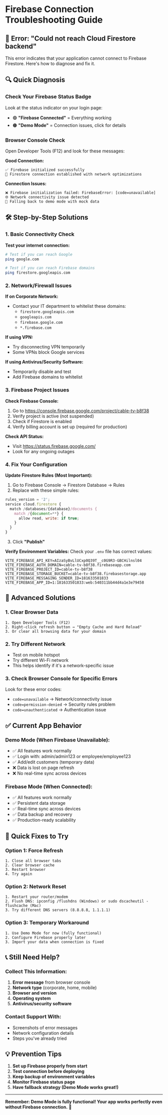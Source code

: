 # Firebase Connection Troubleshooting Guide

## 🚨 **Error: "Could not reach Cloud Firestore backend"**

This error indicates that your application cannot connect to Firebase Firestore. Here's how to diagnose and fix it.

## 🔍 **Quick Diagnosis**

### **Check Your Firebase Status Badge**

Look at the status indicator on your login page:

- 🟢 **"Firebase Connected"** = Everything working
- 🟠 **"Demo Mode"** = Connection issues, click for details

### **Browser Console Check**

Open Developer Tools (F12) and look for these messages:

**Good Connection:**

```
✅ Firebase initialized successfully
🔗 Firestore connection established with network optimizations
```

**Connection Issues:**

```
❌ Firebase initialization failed: FirebaseError: [code=unavailable]
🌐 Network connectivity issue detected
🔄 Falling back to demo mode with mock data
```

## 🛠️ **Step-by-Step Solutions**

### **1. Basic Connectivity Check**

**Test your internet connection:**

```bash
# Test if you can reach Google
ping google.com

# Test if you can reach Firebase domains
ping firestore.googleapis.com
```

### **2. Network/Firewall Issues**

**If on Corporate Network:**

- Contact your IT department to whitelist these domains:
  - `firestore.googleapis.com`
  - `googleapis.com`
  - `firebase.google.com`
  - `*.firebase.com`

**If using VPN:**

- Try disconnecting VPN temporarily
- Some VPNs block Google services

**If using Antivirus/Security Software:**

- Temporarily disable and test
- Add Firebase domains to whitelist

### **3. Firebase Project Issues**

**Check Firebase Console:**

1. Go to https://console.firebase.google.com/project/cable-tv-b8f38
2. Verify project is active (not suspended)
3. Check if Firestore is enabled
4. Verify billing account is set up (required for production)

**Check API Status:**

- Visit https://status.firebase.google.com/
- Look for any ongoing outages

### **4. Fix Your Configuration**

**Update Firestore Rules (Most Important):**

1. Go to Firebase Console → Firestore Database → Rules
2. Replace with these simple rules:

```javascript
rules_version = '2';
service cloud.firestore {
  match /databases/{database}/documents {
    match /{document=**} {
      allow read, write: if true;
    }
  }
}
```

3. Click **"Publish"**

**Verify Environment Variables:**
Check your `.env` file has correct values:

```env
VITE_FIREBASE_API_KEY=AIzaSyBvLlUCxp0Q39T__c0G9R3-GBCHilnsl04
VITE_FIREBASE_AUTH_DOMAIN=cable-tv-b8f38.firebaseapp.com
VITE_FIREBASE_PROJECT_ID=cable-tv-b8f38
VITE_FIREBASE_STORAGE_BUCKET=cable-tv-b8f38.firebasestorage.app
VITE_FIREBASE_MESSAGING_SENDER_ID=181633501833
VITE_FIREBASE_APP_ID=1:181633501833:web:540311bb44d4a1e3e79458
```

## 🔧 **Advanced Solutions**

### **1. Clear Browser Data**

```
1. Open Developer Tools (F12)
2. Right-click refresh button → "Empty Cache and Hard Reload"
3. Or clear all browsing data for your domain
```

### **2. Try Different Network**

- Test on mobile hotspot
- Try different Wi-Fi network
- This helps identify if it's a network-specific issue

### **3. Check Browser Console for Specific Errors**

Look for these error codes:

- `code=unavailable` → Network/connectivity issue
- `code=permission-denied` → Security rules problem
- `code=unauthenticated` → Authentication issue

## ✅ **Current App Behavior**

### **Demo Mode (When Firebase Unavailable):**

- ✅ All features work normally
- ✅ Login with: admin/admin123 or employee/employee123
- ✅ Add/edit customers (temporary data)
- ❌ Data is lost on page refresh
- ❌ No real-time sync across devices

### **Firebase Mode (When Connected):**

- ✅ All features work normally
- ✅ Persistent data storage
- ✅ Real-time sync across devices
- ✅ Data backup and recovery
- ✅ Production-ready scalability

## 🚀 **Quick Fixes to Try**

### **Option 1: Force Refresh**

```
1. Close all browser tabs
2. Clear browser cache
3. Restart browser
4. Try again
```

### **Option 2: Network Reset**

```
1. Restart your router/modem
2. Flush DNS: ipconfig /flushdns (Windows) or sudo dscacheutil -flushcache (Mac)
3. Try different DNS servers (8.8.8.8, 1.1.1.1)
```

### **Option 3: Temporary Workaround**

```
1. Use Demo Mode for now (fully functional)
2. Configure Firebase properly later
3. Import your data when connection is fixed
```

## 📞 **Still Need Help?**

### **Collect This Information:**

1. **Error message** from browser console
2. **Network type** (corporate, home, mobile)
3. **Browser and version**
4. **Operating system**
5. **Antivirus/security software**

### **Contact Support With:**

- Screenshots of error messages
- Network configuration details
- Steps you've already tried

## 💡 **Prevention Tips**

1. **Set up Firebase properly from start**
2. **Test connection before deploying**
3. **Keep backup of environment variables**
4. **Monitor Firebase status page**
5. **Have fallback strategy (Demo Mode works great!)**

---

**Remember: Demo Mode is fully functional! Your app works perfectly even without Firebase connection.** 🎉
